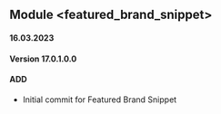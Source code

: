 ## Module <featured_brand_snippet>

#### 16.03.2023
#### Version 17.0.1.0.0
#### ADD
- Initial commit for Featured Brand Snippet
 
